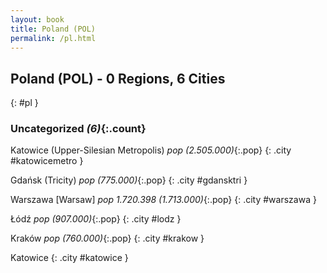 ```yaml
---
layout: book
title: Poland (POL)
permalink: /pl.html
---
```


## Poland (POL) - 0 Regions, 6 Cities
{: #pl }





### Uncategorized _(6)_{:.count}


Katowice (Upper-Silesian Metropolis)  _pop (2.505.000)_{:.pop} {: .city #katowicemetro } <br>

Gdańsk (Tricity)  _pop (775.000)_{:.pop} {: .city #gdansktri } <br>

Warszawa [Warsaw]  _pop 1.720.398 (1.713.000)_{:.pop} {: .city #warszawa } <br>

Łódź  _pop (907.000)_{:.pop} {: .city #lodz } <br>

Kraków  _pop (760.000)_{:.pop} {: .city #krakow } <br>

Katowice  {: .city #katowice } <br>


 
